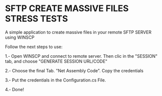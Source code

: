 # SFTP CREATE MASSIVE FILES STRESS TESTS
A simple application to create massive files in your remote SFTP SERVER using WINSCP

Follow the next steps to use:

1.- Open WINSCP and connect to remote server. Then clic in the "SESSION" tab, and choose "GENERATE SESSION URL/CODE"

2.- Choose the final Tab. "Net Assembly Code". Copy the credentials

3.- Put the credentials in the Configuration.cs File.

4.- Done!
